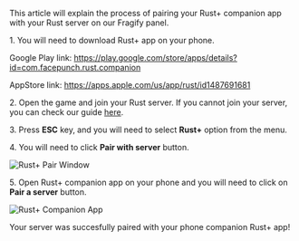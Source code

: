This article will explain the process of pairing your Rust+ companion app with your Rust server on our Fragify panel.

1\. You will need to download Rust+ app on your phone. 

Google Play link: https://play.google.com/store/apps/details?id=com.facepunch.rust.companion

AppStore link: https://apps.apple.com/us/app/rust/id1487691681

2\. Open the game and join your Rust server. If you cannot join your server, you can check our guide [here](How_to_connect_to_your_server.md).

3\. Press **ESC** key, and you will need to select **Rust+** option from the menu. 

4\. You will need to click **Pair with server** button.

![Rust+ Pair Window](../images/rust%2B-server.png)

5\. Open Rust+ companion app on your phone and you will need to click on **Pair a server** button.

![Rust+ Companion App](../images/rust%2B-companion.png)

Your server was succesfully paired with your phone companion Rust+ app!